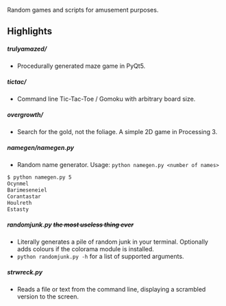 Random games and scripts for amusement purposes.

## Highlights

##### trulyamazed/
- Procedurally generated maze game in PyQt5.

##### tictac/
- Command line Tic-Tac-Toe / Gomoku with arbitrary board size.

##### overgrowth/
- Search for the gold, not the foliage. A simple 2D game in Processing 3.

##### namegen/namegen.py
- Random name generator. Usage: `python namegen.py <number of names>`
```bash
$ python namegen.py 5
Ocynmel
Barimeseneiel
Corantastar
Houlreth
Estasty
```

##### randomjunk.py ~~the most useless thing ever~~
- Literally generates a pile of random junk in your terminal. Optionally adds colours if the colorama module is installed.
- `python randomjunk.py -h` for a list of supported arguments.

##### strwreck.py
- Reads a file or text from the command line, displaying a scrambled version to the screen.